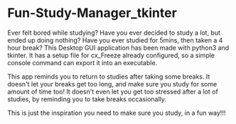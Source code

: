 # Fun-Study-Manager_tkinter
Ever felt bored while studying? Have you ever decided to study a lot, but ended up doing nothing? Have you ever studied for 5mins, then taken a 4 hour break?
This Desktop GUI application has been made with python3 and tkinter. 
It has a setup file for cx_Freeze already configured, so a simple console command can export it into an executable. 

This app reminds you to return to studies after taking some breaks. It doesn't let your breaks get too long, and make sure you study for some amount of time too!
It doesn't even let you get too stressed after a lot of studies, by reminding you to take breaks occasionally. 

This is just the inspiration you need to make sure you study, in a fun way!!!
